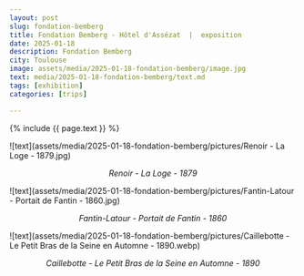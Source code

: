 ```yaml
---
layout: post
slug: fondation-bemberg
title: Fondation Bemberg - Hôtel d'Assézat  |  exposition
date: 2025-01-18
description: Fondation Bemberg
city: Toulouse
image: assets/media/2025-01-18-fondation-bemberg/image.jpg
text: media/2025-01-18-fondation-bemberg/text.md
tags: [exhibition]
categories: [trips]

---
```


{% include  {{ page.text }} %}



![text](assets/media/2025-01-18-fondation-bemberg/pictures/Renoir - La Loge - 1879.jpg)

<div style="text-align: center;"><i>Renoir - La Loge - 1879</i></div>


![text](assets/media/2025-01-18-fondation-bemberg/pictures/Fantin-Latour - Portait de Fantin - 1860.jpg)

<div style="text-align: center;"><i>Fantin-Latour - Portait de Fantin - 1860</i></div>


![text](assets/media/2025-01-18-fondation-bemberg/pictures/Caillebotte - Le Petit Bras de la Seine en Automne - 1890.webp)

<div style="text-align: center;"><i>Caillebotte - Le Petit Bras de la Seine en Automne - 1890</i></div>
